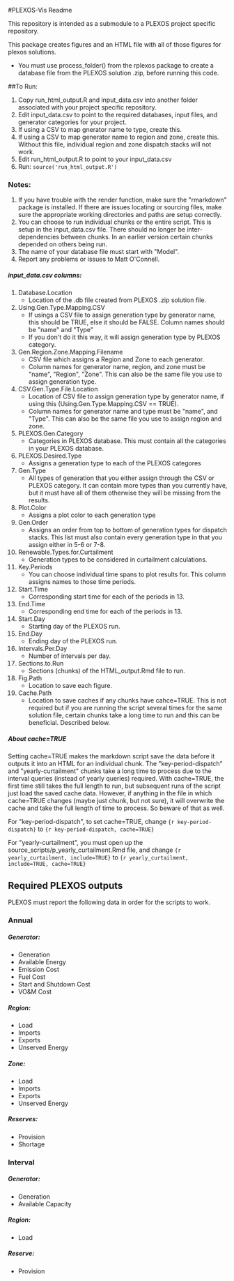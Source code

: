 #PLEXOS-Vis Readme

This repository is intended as a submodule to a PLEXOS project specific repository. 

This package creates figures and an HTML file with all of those figures for plexos solutions.
* You must use process_folder() from the rplexos package to create a database file from the PLEXOS solution .zip, before running this code.

##To Run:
1. Copy run_html_output.R and input_data.csv into another folder associated with your project specific repository.
2. Edit input_data.csv to point to the required databases, input files, and generator categories for your project.
3. If using a CSV to map gnerator name to type, create this.
4. If using a CSV to map generator name to region and zone, create this. Without this file, individual region and zone dispatch stacks will not work.
5. Edit run_html_output.R to point to your input_data.csv
6. Run: ```source('run_html_output.R')```

### Notes:
1. If you have trouble with the render function, make sure the "rmarkdown" package is installed. If there are issues locating or sourcing files, make sure the appropriate working directories and paths are setup correctly.
2. You can choose to run individual chunks or the entire script. This is setup in the input_data.csv file. There should no longer be inter-dependencies between chunks. In an earlier version certain chunks depended on others being run.
3. The name of your database file must start with "Model".
4. Report any problems or issues to Matt O'Connell. 

##### input_data.csv columns:
1. Database.Location
	+ Location of the .db file created from PLEXOS .zip solution file.
2. Using.Gen.Type.Mapping.CSV
	+ If usings a CSV file to assign generation type by generator name, this should be TRUE, else it should be FALSE. Column names should be "name" and "Type"
	+ If you don't do it this way, it will assign generation type by PLEXOS category.
3. Gen.Region.Zone.Mapping.Filename
	+ CSV file which assigns a Region and Zone to each generator. 
	+ Column names for generator name, region, and zone must be "name", "Region", "Zone". This can also be the same file you use to assign generation type.
4. CSV.Gen.Type.File.Location
	+ Location of CSV file to assign generation type by generator name, if using this (Using.Gen.Type.Mapping.CSV == TRUE).
	+ Column names for generator name and type must be "name", and "Type". This can also be the same file you use to assign region and zone.
5. PLEXOS.Gen.Category
	+ Categories in PLEXOS database. This must contain all the categories in your PLEXOS database.
6. PLEXOS.Desired.Type	
	+ Assigns a generation type to each of the PLEXOS categores
7. Gen.Type
	+ All types of generation that you either assign through the CSV or PLEXOS category. It can contain more types than you currently have, but it must have all of them otherwise they will be missing from the results.
8. Plot.Color
	+ Assigns a plot color to each generation type
9. Gen.Order
	+ Assigns an order from top to bottom of generation types for dispatch stacks. This list must also contain every generation type in that you assign either in 5-6 or 7-8.
10. Renewable.Types.for.Curtailment
	+ Generation types to be considered in curtailment calculations.
11. Key.Periods
	+ You can choose individual time spans to plot results for. This column assigns names to those time periods.
12. Start.Time
	+ Corresponding start time for each of the periods in 13.
13. End.Time
	+ Corresponding end time for each of the periods in 13. 
14. Start.Day
	+ Starting day of the PLEXOS run. 
15. End.Day
	+ Ending day of the PLEXOS run.
16. Intervals.Per.Day
	+ Number of intervals per day.
17. Sections.to.Run
	+ Sections (chunks) of the HTML_output.Rmd file to run.
18. Fig.Path
	+ Location to save each figure.
19. Cache.Path
	+ Location to save caches if any chunks have cahce=TRUE. This is not required but if you are running the script several times for the same solution file, certain chunks take a long time to run and this can be beneficial. Described below.

##### About cache=TRUE

Setting cache=TRUE makes the markdown script save the data before it outputs it into an HTML for an individual chunk. The "key-period-dispatch" and "yearly-curtailment" chunks take a long time to process due to the interval queries (instead of yearly queries) required. With cache=TRUE, the first time still takes the full length to run, but subsequent runs of the script just load the saved cache data. However, if anything in the file in which cache=TRUE changes (maybe just chunk, but not sure), it will overwrite the cache and take the full length of time to process. So beware of that as well.
	
For "key-period-dispatch", to set cache=TRUE, change ```{r key-period-dispatch}``` to ```{r key-period-dispatch, cache=TRUE}```

For "yearly-curtailment", you must open up the source_scripts/p_yearly_curtailment.Rmd file, and change 
```{r yearly_curtailment, include=TRUE}``` to ```{r yearly_curtailment, include=TRUE, cache=TRUE}```

## Required PLEXOS outputs

PLEXOS must report the following data in order for the scripts to work.

### Annual
##### Generator:
 + Generation
 + Available Energy
 + Emission Cost
 + Fuel Cost
 + Start and Shutdown Cost
 + VO&M Cost

##### Region:
 + Load
 + Imports
 + Exports
 + Unserved Energy

##### Zone:
 + Load
 + Imports
 + Exports
 + Unserved Energy

##### Reserves:
 + Provision
 + Shortage

### Interval
##### Generator:
 + Generation
 + Available Capacity

##### Region:
 + Load
 
##### Reserve:
 + Provision
